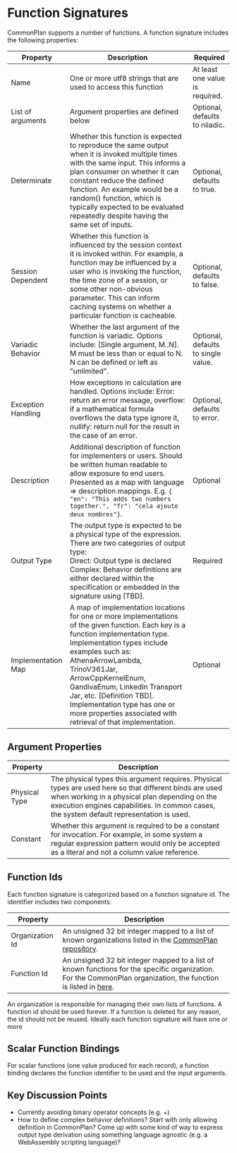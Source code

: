 # Function Signatures

CommonPlan supports a number of functions. A function signature includes the following properties:

| Property           | Description                                                  | Required                            |
| ------------------ | ------------------------------------------------------------ | ----------------------------------- |
| Name               | One or more utf8 strings that are used to access this function | At least one value is required.     |
| List of arguments  | Argument properties are defined below                        | Optional, defaults to niladic.      |
| Determinate        | Whether this function is expected to reproduce the same output when it is invoked multiple times with the same input. This informs a plan consumer on whether it can constant reduce the defined function. An example would be a random() function, which is typically expected to be evaluated repeatedly despite having the same set of inputs. | Optional, defaults to true.         |
| Session Dependent  | Whether this function is influenced by the session context it is invoked within. For example, a function may be influenced by a user who is invoking the function, the time zone of a session, or some other non-obvious parameter. This can inform caching systems on whether a particular function is cacheable. | Optional, defaults to false.        |
| Variadic Behavior  | Whether the last argument of the function is variadic. Options include: [Single argument, M..N]. M must be less than or equal to N. N can be defined or left as "unlimited". | Optional, defaults to single value. |
| Exception Handling | How exceptions in calculation are handled. Options include: Error: return an error message, overflow: if a mathematical formula overflows the data type ignore it, nullify: return null for the result in the case of an error. | Optional, defaults to error.        |
| Description        | Additional description of function for implementers or users. Should be written human readable to allow exposure to end users. Presented as a map with language => description mappings. E.g. `{ "en": "This adds two numbers together.", "fr": "cela ajoute deux nombres"}`. | Optional                            |
| Output Type        | The output type is expected to be a physical type of the expression. There are two categories of output type:<br />Direct: Output type is declared<br />Complex: Behavior definitions are either declared within the specification or embedded in the signature using [TBD]. | Required                            |
| Implementation Map | A map of implementation locations for one or more implementations of the given function. Each key is a function implementation type. Implementation types include examples such as: AthenaArrowLambda, TrinoV361Jar, ArrowCppKernelEnum, GandivaEnum, LinkedIn Transport Jar, etc. [Definition TBD]. Implementation type has one or more properties associated with retrieval of that implementation. | Optional                            |



## Argument Properties

| Property      | Description                                                  |
| ------------- | ------------------------------------------------------------ |
| Physical Type | The physical types this argument requires. Physical types are used here so that different binds are used when working in a physical plan depending on the execution engines capabilities. In common cases, the system default representation is used. |
| Constant      | Whether this argument is required to be a constant for invocation. For example, in some system a regular expression pattern would only be accepted as a literal and not a column value reference. |



## Function Ids

Each function signature is categorized based on a function signature id. The identifier includes two components:

| Property        | Description                                                  |
| --------------- | ------------------------------------------------------------ |
| Organization Id | An unsigned 32 bit integer mapped to a list of known organizations listed in the [CommonPlan repository](../functions/organizations.yaml). |
| Function Id     | An unsigned 32 bit integer mapped to a list of known functions for the specific organization. For the CommonPlan organization, the function is listed in [here](../functions/functions.yaml). |

An organization is responsible for managing their own lists of functions. A function id should be used forever. If a function is deleted for any reason, the id should not be reused. Ideally each function signature will have one or more 

## Scalar Function Bindings

For scalar functions (one value produced for each record), a function binding declares the function identifier to be used and the input arguments.





## Key Discussion Points

* Currently avoiding binary operator concepts (e.g. +)
* How to define complex behavior definitions? Start with only allowing definition in CommonPlan? Come up with some kind of way to express output type derivation using something language agnostic (e.g. a WebAssembly scripting language)?